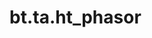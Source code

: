 <div itemscope itemtype="http://developers.google.com/ReferenceObject">
<meta itemprop="name" content="bt.ta.ht_phasor" />
<meta itemprop="path" content="Stable" />
</div>

# bt.ta.ht_phasor

<!-- Insert buttons and diff -->

<table class="tfo-notebook-buttons tfo-api nocontent" align="left">

</table>





<pre class="devsite-click-to-copy prettyprint lang-py tfo-signature-link">
<code>bt.ta.ht_phasor(
    *args, **kwargs
) -> np.array
</code></pre>



<!-- Placeholder for "Used in" -->
